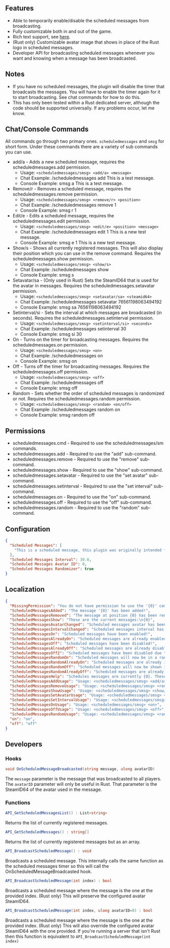 ## Features
* Able to temporarily enable/disable the scheduled messages from broadcasting.
* Fully customizable both in and out of the game.
* Rich text support, see [here](https://docs.unity3d.com/Packages/com.unity.ugui@1.0/manual/StyledText.html).
* (Rust only) Customizable avatar image that shows in place of the Rust logo in scheduled messages.
* Developer API for broadcasting scheduled messages whenever you want and knowing when a message has been broadcasted.

## Notes
* If you have no scheduled messages, the plugin will disable the timer that broadcasts the messages. You will have to enable the timer again for it to start broadcasting. See chat commands for how to do this.
* This has only been tested within a Rust dedicated server, although the code should be supported universally. If any problems occur, let me know.

## Chat/Console Commands
All commands go through two primary ones. `scheduledmessages` and `smsg` for short form. Under these commands there are a variety of sub commands you can use.
* add/a - Adds a new scheduled message, requires the scheduledmessages.add permission.
  * Usage: `<scheduledmessages/smsg> <add/a> <message>`
  * Chat Example: /scheduledmessages add This is a test message.
  * Console Example: smsg a This is a test message.
* Remove/r - Removes a scheduled message, requires the scheduledmessages.remove permission.
  * Usage: `<scheduledmessages/smsg> <remove/r> <position>`
  * Chat Example: /scheduledmessages remove 1
  * Console Example: smsg r 1
* Edit/e - Edits a scheduled message, requires the scheduledmessages.edit permission.
  * Usage: `<scheduledmessages/smsg> <edit/e> <position> <message>`
  * Chat Example: /scheduledmessages edit 1 This is a new test message.
  * Console Example: smsg e 1 This is a new test message.
* Show/s - Shows all currently registered messages. This will also display their position which you can use in the remove command. Requires the scheduledmessages.show permission.
  * Usage: `<scheduledmessages/smsg> <show/s>`
  * Chat Example: /scheduledmessages show
  * Console Example: smsg s
* Setavatar/sa - (Only used in Rust) Sets the SteamID64 that is used for the avatar in messages. Requires the scheduledmessages.setavatar permission.
  * Usage: `<scheduledmessages/smsg> <setavatar/sa> <steamid64>`
  * Chat Example: /scheduledmessages setavatar 76561198063494192
  * Console Example: smsg sa 76561198063494192
* Setinterval/si - Sets the interval at which messages are broadcasted (in seconds). Requires the scheduledmessages.setinterval permission.
  * Usage: `<scheduledmessages/smsg> <setinterval/si> <seconds>`
  * Chat Example: /scheduledmessages setinterval 30
  * Console Example: smsg si 30
* On - Turns on the timer for broadcasting messages. Requires the scheduledmessages.on permission.
  * Usage: `<scheduledmessages/smsg> <on>`
  * Chat Example: /scheduledmessages on
  * Console Example: smsg on
* Off - Turns off the timer for broadcasting messages. Requires the scheduledmessages.off permission.
  * Usage: `<scheduledmessages/smsg> <off>`
  * Chat Example: /scheduledmessages off
  * Console Example: smsg off
* Random - Sets whether the order of scheduled messages is randomized or not. Requires the scheduledmessages.random permission.
  * Usage: `<scheduledmessages/smsg> <random> <on/off>`
  * Chat Example: /scheduledmessages random on
  * Console Example: smsg random off

## Permissions
* scheduledmessages.cmd - Required to use the scheduledmessages/sm commands.
* scheduledmessages.add - Required to use the "add" sub-command.
* scheduledmessages.remove - Required to use the "remove" sub-command.
* scheduledmessages.show - Required to use the "show" sub-command.
* scheduledmessages.setavatar - Required to use the "set avatar" sub-command.
* scheduledmessages.setinterval - Required to use the "set interval" sub-command.
* scheduledmessages.on - Required to use the "on" sub-command.
* scheduledmessages.off - Required to use the "off" sub-command.
* scheduledmessages.random - Required to use the "random" sub-command.

## Configuration
```json  
{
  "Scheduled Messages": [
    "This is a scheduled message, this plugin was originally intended for a community I run. But I thought making it public would serve a better purpose. I hope you find the plugin useful!"
  ],
  "Scheduled Messages Interval": 30.0,
  "Scheduled Messages Avatar ID": 0,
  "Scheduled Messages Randomizer": true
}
```

## Localization
```json
{
  "MissingPermission": "You do not have permission to use the '{0}' command!",
  "ScheduledMessagesAdded": "The message '{0}' has been added!",
  "ScheduledMessagesRemoved": "The message at position {0} has been removed!",
  "ScheduledMessagesShow": "These are the current messages:\n{0}",
  "ScheduledMessagesAvatarChanged": "Scheduled messages avatar has been changed to {0}!",
  "ScheduledMessagesIntervalChanged": "Scheduled messages interval has been changed to {0} seconds!",
  "ScheduledMessagesOn": "Scheduled messages have been enabled!",
  "ScheduledMessagesAlreadyOn": "Scheduled messages are already enabled!",
  "ScheduledMessagesOff": "Scheduled messages have been disabled!",
  "ScheduledMessagesAlreadyOff": "Scheduled messages are already disabled!",
  "ScheduledMessagesOff2": "Scheduled messages have been disabled due to no messages being registered.",
  "ScheduledMessagesRandomOn": "Scheduled messages will now be in a random order.",
  "ScheduledMessagesRandomAlreadyOn": "Scheduled messages are already in random order!",
  "ScheduledMessagesRandomOff": "Scheduled messages will now be shown in order.",
  "ScheduledMessagesRandomAlreadyOff": "Scheduled messages are already in order!",
  "ScheduledMessagesHelp": "Schedules messages are currently {0}. These are the commands available:\n{1}",
  "ScheduledMessagesAddUsage": "Usage: <scheduledmessages/smsg> <add/a> <message>",
  "ScheduledMessagesRemoveUsage": "Usage: <scheduledmessages/smsg> <remove/r> <position>",
  "ScheduledMessagesShowUsage": "Usage: <scheduledmessages/smsg> <show/s>",
  "ScheduledMessagesSetAvatarUsage": "Usage: <scheduledmessages/smsg> <setavatar/sa> <steamid64>",
  "ScheduledMessagesSetIntervalUsage": "Usage: <scheduledmessages/smsg> <setinterval/si> <seconds>",
  "ScheduledMessagesOnUsage": "Usage: <scheduledmessages/smsg> <on>",
  "ScheduledMessagesOffUsage": "Usage: <scheduledmessages/smsg> <off>",
  "ScheduledMessagesRandomUsage": "Usage: <scheduledmessages/smsg> <random> <on/off>",
  "on": "on",
  "off": "off"
}
```

## Developers
### Hooks
```C#
void OnScheduledMessageBroadcasted(string message, ulong avatarID)
```
The `message` parameter is the message that was broadcasted to all players. The `avatarID` parameter will only be useful in Rust. That parameter is the SteamID64 of the avatar used in the message.

### Functions
```C#
API_GetScheduledMessagesList() : List<string>
```
Returns the list of currently registered messages.

```C#
API_GetScheduledMessages() : string[]
```
Returns the list of currently registered messages but as an array.

```C#
API_BroadcastScheduledMessage() : void
```
Broadcasts a scheduled message. This internally calls the same function as the scheduled messages timer so this will call the OnScheduledMessageBroadcasted hook.

```C#
API_BroadcastScheduledMessage(int index) : bool
```
Broadcasts a scheduled message where the message is the one at the provided index. (Rust only) This will preserve the configured avatar SteamID64.

```C#
API_BroadcastScheduledMessage(int index, ulong avatarID=0) : bool
```
Broadcasts a scheduled message where the message is the one at the provided index. (Rust only) This will also override the configured avatar SteamID64 with the one provided. If you're running a server that isn't  Rust then this function is equivalent to `API_BroadcastScheduledMessage(int index)`
